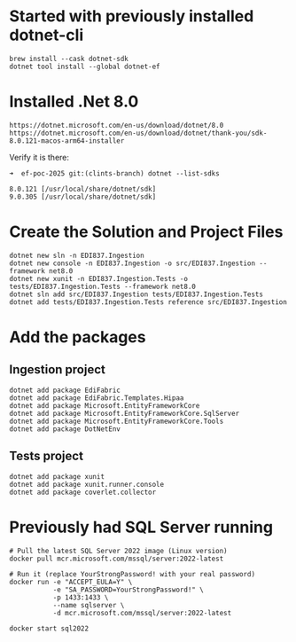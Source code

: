# Started with previously installed dotnet-cli
```
brew install --cask dotnet-sdk
dotnet tool install --global dotnet-ef
```

# Installed .Net 8.0
```
https://dotnet.microsoft.com/en-us/download/dotnet/8.0
https://dotnet.microsoft.com/en-us/download/dotnet/thank-you/sdk-8.0.121-macos-arm64-installer
```

Verify it is there:
```
➜  ef-poc-2025 git:(clints-branch) dotnet --list-sdks   

8.0.121 [/usr/local/share/dotnet/sdk]
9.0.305 [/usr/local/share/dotnet/sdk]
```

# Create the Solution and Project Files
```
dotnet new sln -n EDI837.Ingestion
dotnet new console -n EDI837.Ingestion -o src/EDI837.Ingestion --framework net8.0
dotnet new xunit -n EDI837.Ingestion.Tests -o tests/EDI837.Ingestion.Tests --framework net8.0
dotnet sln add src/EDI837.Ingestion tests/EDI837.Ingestion.Tests
dotnet add tests/EDI837.Ingestion.Tests reference src/EDI837.Ingestion
```


# Add the packages
## Ingestion project
```
dotnet add package EdiFabric
dotnet add package EdiFabric.Templates.Hipaa
dotnet add package Microsoft.EntityFrameworkCore
dotnet add package Microsoft.EntityFrameworkCore.SqlServer
dotnet add package Microsoft.EntityFrameworkCore.Tools
dotnet add package DotNetEnv
```

## Tests project
```
dotnet add package xunit
dotnet add package xunit.runner.console
dotnet add package coverlet.collector
```


# Previously had SQL Server running
```
# Pull the latest SQL Server 2022 image (Linux version)
docker pull mcr.microsoft.com/mssql/server:2022-latest

# Run it (replace YourStrongPassword! with your real password)
docker run -e "ACCEPT_EULA=Y" \
           -e "SA_PASSWORD=YourStrongPassword!" \
           -p 1433:1433 \
           --name sqlserver \
           -d mcr.microsoft.com/mssql/server:2022-latest

docker start sql2022
```
